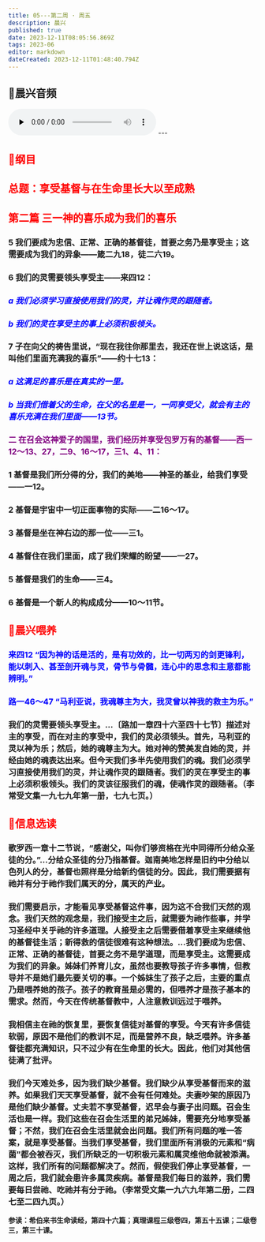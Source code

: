 ```yaml
---
title: 05---第二周 · 周五
description: 晨兴
published: true
date: 2023-12-11T08:05:56.869Z
tags: 2023-06
editor: markdown
dateCreated: 2023-12-11T01:48:40.794Z
---
```


## 🎵晨兴音频
<audio id="audio" controls="" preload="none">
      <source id="mp3" src="/2023-06/week2/week2day5.mp3">
</audio>
---

## <font color=red>📖纲目</font>

## <font color=red>总题：享受基督与在生命里长大以至成熟</font>

## <font color=red>第二篇   三一神的喜乐成为我们的喜乐</font>

### 5   我们要成为忠信、正常、正确的基督徒，首要之务乃是享受主；这需要成为我们的异象——箴二九18，徒二六19。

### 6   我们的灵需要领头享受主——来四12：

### <font color=blue>*a   我们必须学习直接使用我们的灵，并让魂作灵的跟随者。*</font>

### <font color=blue>*b   我们的灵在享受主的事上必须积极领头。*</font>

### 7   子在向父的祷告里说，“现在我往你那里去，我还在世上说这话，是叫他们里面充满我的喜乐”——约十七13：

### <font color=blue>*a   这满足的喜乐是在真实的一里。*</font>

### <font color=blue>*b   当我们借着父的生命，在父的名里是一，一同享受父，就会有主的喜乐充满在我们里面——13节。*</font>

### <font color=purple>二   在召会这神爱子的国里，我们经历并享受包罗万有的基督——西一12～13、27，二9、16～17，三1、4、11：</font>

### 1   基督是我们所分得的分，我们的美地——神圣的基业，给我们享受——一12。

### 2   基督是宇宙中一切正面事物的实际——二16～17。

### 3   基督是坐在神右边的那一位——三1。

### 4   基督住在我们里面，成了我们荣耀的盼望——一27。

### 5   基督是我们的生命——三4。

### 6   基督是一个新人的构成成分——10～11节。

## <font color=red>📖晨兴喂养</font>

### <font color=blue>来四12   “因为神的话是活的，是有功效的，比一切两刃的剑更锋利，能以刺入、甚至剖开魂与灵，骨节与骨髓，连心中的思念和主意都能辨明。”</font>

### <font color=blue>路一46～47   “马利亚说，我魂尊主为大，我灵曾以神我的救主为乐。”</font>

### 我们的灵需要领头享受主。…〔路加一章四十六至四十七节〕描述对主的享受，而在对主的享受中，我们的灵必须领头。首先，马利亚的灵以神为乐；然后，她的魂尊主为大。她对神的赞美发自她的灵，并经由她的魂表达出来。但今天我们多半先使用我们的魂。我们必须学习直接使用我们的灵，并让魂作灵的跟随者。我们的灵在享受主的事上必须积极领头。我们的灵该征服我们的魂，使魂作灵的跟随者。（李常受文集一九七九年第一册，七九七页。）

## <font color=red>📖信息选读</font>

### 歌罗西一章十二节说，“感谢父，叫你们够资格在光中同得所分给众圣徒的分。”…分给众圣徒的分乃指基督。迦南美地怎样是旧约中分给以色列人的分，基督也照样是分给新约信徒的分。因此，我们需要据有祂并有分于祂作我们属天的分，属天的产业。

### 我们需要启示，才能看见享受基督这件事，因为这不合我们天然的观念。我们天然的观念是，我们接受主之后，就需要为祂作些事，并学习圣经中关乎祂的许多道理。人接受主之后需要借着享受主来继续他的基督徒生活；新得救的信徒很难有这种想法。…我们要成为忠信、正常、正确的基督徒，首要之务不是学道理，而是享受主。这需要成为我们的异象。姊妹们养育儿女，虽然也要教导孩子许多事情，但教导并不是她们最先要关切的事。一个姊妹生了孩子之后，主要的重点乃是喂养她的孩子。孩子的教育虽是必需的，但喂养才是孩子基本的需求。然而，今天在传统基督教中，人注意教训远过于喂养。

### 我相信主在祂的恢复里，要恢复信徒对基督的享受。今天有许多信徒软弱，原因不是他们的教训不足，而是营养不良，缺乏喂养。许多基督徒都充满知识，只不过少有在生命里的长大。因此，他们对其他信徒满了批评。

### 我们今天难处多，因为我们缺少基督。我们缺少从享受基督而来的滋养。如果我们天天享受基督，就不会有任何难处。夫妻吵架的原因乃是他们缺少基督。丈夫若不享受基督，迟早会与妻子出问题。召会生活也是一样。我们这些在召会生活里的弟兄姊妹，需要充分地享受基督；不然，我们在召会生活里就会出问题。我们所有问题的唯一答案，就是享受基督。当我们享受基督，我们里面所有消极的元素和“病菌”都会被吞灭，我们所缺乏的一切积极元素和属灵维他命就被添满。这样，我们所有的问题都解决了。然而，假使我们停止享受基督，一周之后，我们就会患许多属灵疾病。基督是我们每日的滋养，我们需要每日尝祂、吃祂并有分于祂。（李常受文集一九六九年第二册，二四七至二四九页。）

**参读：希伯来书生命读经，第四十六篇；真理课程三级卷四，第五十五课；二级卷三，第三十课。**
<!-- Google tag (gtag.js) -->
<script async src="https://www.googletagmanager.com/gtag/js?id=G-1P8709Z16T"></script>
<script>
  window.dataLayer = window.dataLayer || [];
  function gtag(){dataLayer.push(arguments);}
  gtag('js', new Date());

  gtag('config', 'G-1P8709Z16T');
</script>